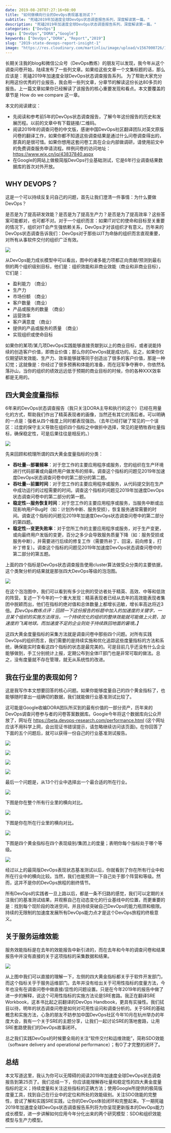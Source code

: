 ```yaml
---
date: 2019-08-28T07:27:16+08:00
title: "如何做横向行业的DevOps表现基准测试？"
subtitle: "死磕2019年加速度全球DevOps状态调查报告系列，深度解读第一篇。"
description: "死磕2019年加速度全球DevOps状态调查报告系列，深度解读第一篇。"
categories: ["DevOps"]
tags: ["DevOps","DORA","Google"]
keywords: ["DevOps","DORA", "Report","2019"]
slug: "2019-state-devops-report-insight-1"
image: "https://res.cloudinary.com/martinliu/image/upload/v1567000726/1-jafadjf.jpg"
---
```


长期关注我的blog和微信公众号（DevOps教练）的朋友可以发现，我今年从这个调查问卷开始，陆续发布了一些列文章。如果给这些文章一个文集标题的话，那么应该是：死磕2019年加速度全球DevOps状态调查报告系列。 为了帮助大家充分利用这份优秀的行业报告，我会用一些列文章，分章节的解读这份长达80多页的报告。上一篇文章如果你已经解读了该报告的核心重要发现和看点。本文要覆盖的章节是 How do we compare 这一章。

本文的阅读建议：

* 先阅读和参考前5年的DevOps状态调查报告，了解今年这份报告的历史和发展历程。以前的文章中有下载链接/二维码。
* 阅读2019年的调查问卷的中文版，感谢中国DevOps社区翻译团队对英文原版问卷的翻译工作，如果你都不知道这些调查结果是通过什么问卷调查得出的，那真的是很可惜。如果你想用这套问卷工具在企业内部做调研，请使用前文中的免费调查服务申请流程。样例问卷的访问地址：<https://www.wjx.cn/jq/43837840.aspx>
* 在Google的网站上做极简版DevOps行业基础测试，它是6年行业调查结果数据库的首次对外开放。

## WHY DEVOPS？

这是一个可以持续反复问自己的问题，首先让我们澄清一件事情：为什么要做DevOps？

是否是为了提高研发效能？是否是为了提高生产力？是否是为了提高效率？这些答案可能都对，也可都不对。对于一个组织而言：如果IT对它的使命和目标至关重要的情况下，组织对IT会产生强依赖关系，DevOps才对该组织才有意义。历年来的DevOps状态调查告诉我们：DevOps对于那些以IT为命脉的组织而言直观重要，对所有从事软件交付的组织广泛有效。

![](https://res.cloudinary.com/martinliu/image/upload/v1567000726/12-23ru83.png)

从DevOps能力成长模型中可以看出，图中的诸多能力项都正向贡献/预测到最右侧的两个组织级别目标，他们是：组织效能和非商业效能（商业和非商业目标），它们是：

* 盈利能力 （商业）
* 生产力
* 市场份额 （商业）
* 客户数量 （商业）
* 产品或服务的数量 （商业）
* 运营效率
* 客户满意度 （商业）
* 提供的产品或服务的质量  （商业）
* 实现组织或使命目标

如果你的某项/某几项DevOps实践能够直接贡献到以上的商业目标，或者说能持续的创造客户价值，即商业价值；那么你的DevOps就是成功的。反之，如果你仅仅期望研发效能、生产力、效率能够就等同于创造出了很多的客户价值，那是一种幻觉；这就像是：你经过了很多预赛和体能的准备，而在冠军争夺赛中，你依然名落孙山，当你的组织的绩效远远低于预期的商业目标的时候，你的各种XXX效率都是无用的。

## 四大黄金度量指标

6年来的DevOps状态调查报告（我只关注DORA主导和执行的这个）已经在用量化的方式，帮助我们作出了精英表现者的画像，当然还有其它的落后者。可以明确的一点是：强者从四个维度上同时都表现强劲。（去年已经打破了常见的一个误区：过度的保守主义导致在组织四个指标之中做折中选择，常见的是牺牲吞吐量指标，确保稳定性，可是后果往往是相反的。）

![](https://res.cloudinary.com/martinliu/image/upload/v1567000726/10-2373.png)

先来回顾和梳理所谓的四大黄金度量指标的分类：

* **吞吐量--部署频率**：对于您工作的主要应用程序或服务，您的组织在生产环境进行代码部署或向最终用户做发布的频率。调查这个指标的问题见2019年加速度DevOps状态调查问卷中的第二部分的第二题。
* **吞吐量--前置时间**：对于您工作的主要应用程序或服务，从代码提交到在生产中成功运行的过程需要的时间。调查这个指标的问题见2019年加速度DevOps状态调查问卷中的第二部分的第一题。
* **稳定性--服务恢复时间**：对于您工作的主要应用程序或服务，当服务中断或出现影响用户Bug时（如：计划外中断、服务受损），恢复服务通常需要的时间。调查这个指标的问题见2019年加速度DevOps状态调查问卷中的第二部分的第四题。
* **稳定性--变更失败率**：对于您所工作的主要应用程序或服务，对于生产变更，或向最终用户发版的变更，百分之多少会导致服务质量下降（如：服务受损或服务中断），并需要进行后续的修复工作（需要热补丁、回滚，前向修复，打补丁修复）。调查这个指标的问题见2019年加速度DevOps状态调查问卷中的第二部分的第五题。

上面的四个指标是DevOps状态调查报告使用cluster算法做受众分类的主要依据，这个类聚分析的结果就是那张四大DevOps等级的泡泡图。

![](https://res.cloudinary.com/martinliu/image/upload/v1567001372/11-w97459438isuuf.png)

在这个泡泡图中，我们可以看到有多少比例的受访者处于精英、高效、中等和低效的阵营。复述一下今年的一个重大发现：精英表现者已经从去年的高效能表现者集团中脱颖而出，他们在指标的绝对值和总体数量上都增长迅敏，增长率高达将近3倍。*【DevOps教练点评：回顾一下这份报告的标题中加入的加速度的关键字，一旦某个组织的实施方法得当，一个持续优化的组织的整体效能就可能做上火箭，加速度的飞离地球。而加速度不足的企业则处于持续跌回地面的窘境。】*

这四大黄金度量指标的采集方法就是调查问卷中那些四个问题。对所有实践DevOps的组织而言，我们需要的是持续实施和优化追踪这些度量指标的方法和系统，确保能实时查看这四个指标的状态是最完美的。可是目前几乎还没有什么企业能够做到，手工分别统计上报，定期公布到全体IT部门也是非常可取的做法。总之，没有度量就不存在管理，就无从系统性的改进。

## 我在行业里的表现如何？

这是我写作本文想要回答的核心问题。如果你能够度量自己的四个黄金指标了，也能够随时拿出一组确切的数据，我们就能做行业基准测试比较了。

这可能是Google收编DORA团队所买到的最有价值的一部分资产，历年来的DevOps调查问卷参与者的问卷答案数据库。Google今年将这个数据库向公众开放了，网址在 <https://beta.devops-research.com/performance.html> (这个网址应该不用科学上网，会出现证书错误提示，请忽略继续访问该页面)。在你回答了下面的五个问题后，就可以获得一份自己的行业基准测试报告。

![](https://res.cloudinary.com/martinliu/image/upload/v1567000726/2-faldjfald.png)

![](https://res.cloudinary.com/martinliu/image/upload/v1567000726/3-adfjafdasldf.png)

![](https://res.cloudinary.com/martinliu/image/upload/v1567000726/4-9578921374.png)

![](https://res.cloudinary.com/martinliu/image/upload/v1567000726/5-faljdfl2e44.png)

最后一个问题是，从13个行业中选择出一个最合适的所在行业。

![](https://res.cloudinary.com/martinliu/image/upload/v1567000726/6-ajflasjfd22.png)

下图是你在整个所有行业里的横向对比。

![](https://res.cloudinary.com/martinliu/image/upload/v1567000726/7-fjlasf.png)

下图是你在所在行业里的横向对比。

![](https://res.cloudinary.com/martinliu/image/upload/v1567000726/8-ajflasjf2.png)

下图是四个黄金指标在四个表现级别/集团上的度量；表明你每个指标处于哪个等级。

![](https://res.cloudinary.com/martinliu/image/upload/v1567000726/9-asjfl23uu.png)

经过以上的最简版DevOps表现状态基准测试以后，你就看到了你在所有行业中和所在行业中的横向比较。当然，我们也能预测一下自己处于那个阵营和等级。然而，这并不是你的DevOps旅程的剧终情节。

所有DevOps的实践者一旦上路以后，都是一条不归路的感觉，我们可以定期的关注我们的基准测试结果，并观察自己在动态变化的行业基线中的位置，而更重要的是：找到每个现阶段的改进空间，并且持续突破自己DevOps的能力瓶颈和极限。持续的无限制的加速度发展所有DevOps能力点才是这个DevOps旅程的终极意义。

## 关于服务运维效能

服务效能指标是在去年的效能报告中新引进的，而在去年和今年的调查问卷和结果报告中并没有直接的关于这项指标的采集数据和结果。

![](https://res.cloudinary.com/martinliu/image/upload/v1567000726/10-2373.png)

从上图中我们可以直接的理解一下，左侧的四大黄金指标都关乎于软件开发部门，而这个指标关乎于服务运维部门。去年并没有给出关于可用性指标的度量方法，今年也没有在调查问卷中做直接/显性的问题设置。只是在今年2019年的报告中做了进一步的解释，说这个可用性指标的实施方法论是SRE套路。我正在翻译SRE Workbook，这本书比起之前翻译的DevOps Handbook，更具有实操性。我们拭目以待，明年的状态调查问卷是如何对可用性设问和调查分析的。关于SRE的基础概念和实施方法，心急的朋友不妨参加中国DevOps社区今年10月在杭州举办的年度大会，我有一个关于SRE的主题分享，让我们一起讨论SRE的落地套路，让用SRE套路使我们的DevOps故事闭环。

总之我们实践DevOps的时候要全局的关注“软件交付和运维效能”，简称SDO效能（software delivery and operational performance）；有O了才完整的闭环了。

## 总结

本文写道这里，我认为你可以无障碍的阅读2019年加速度全球DevOps状态调查报告到第25页了。我们总结一下，你应该能理解吞吐量和稳定性的四大黄金度量指标的定义；持续度量和关注这些指标的正确方法；使用Google所提供的极简版度量工具，找到自己在行业中的定位和所处的效能级别。关注SDO效能的完整性，尝试了解和实践SRE实践，让你的DevOps体验闭环和完整起来。下一期死磕2019年加速度全球DevOps状态调查报告系列将为你呈现更新版本的DevOps能力成长模型，进一步讲解如何应用今年分化出来的两个研究模型：SDO和组织效能模型与生产力模型。

-------
